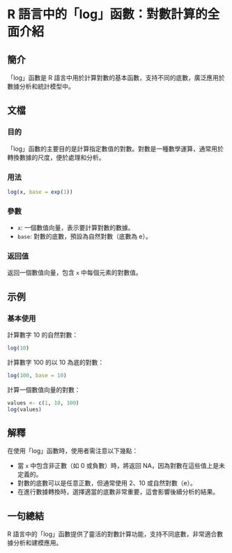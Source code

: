 <!--
Meta Description: # R 語言中的「log」函數：對數計算的全面介紹 ## 簡介 「log」函數是 R 語言中用於計算對數的基本函數，支持不同的底數，廣泛應用於數據分析和統計模型中。 ## 文檔 ### 目的 「log」函數的主要目的是計算指定數值的對數。對數是一種數學運算，通常用於轉換數據的尺度，便於處理和分析。 ...
Meta Keywords: log, base, 100, 語言中的, 計算數字
-->

# R 語言中的「log」函數：對數計算的全面介紹

## 簡介
「log」函數是 R 語言中用於計算對數的基本函數，支持不同的底數，廣泛應用於數據分析和統計模型中。

## 文檔
### 目的
「log」函數的主要目的是計算指定數值的對數。對數是一種數學運算，通常用於轉換數據的尺度，便於處理和分析。

### 用法
```R
log(x, base = exp(1))
```

### 參數
- `x`: 一個數值向量，表示要計算對數的數據。
- `base`: 對數的底數，預設為自然對數（底數為 e）。

### 返回值
返回一個數值向量，包含 `x` 中每個元素的對數值。

## 示例
### 基本使用
計算數字 10 的自然對數：
```R
log(10)
```

計算數字 100 的以 10 為底的對數：
```R
log(100, base = 10)
```

計算一個數值向量的對數：
```R
values <- c(1, 10, 100)
log(values)
```

## 解釋
在使用「log」函數時，使用者需注意以下幾點：
- 當 `x` 中包含非正數（如 0 或負數）時，將返回 NA，因為對數在這些值上是未定義的。
- 對數的底數可以是任意正數，但通常使用 2、10 或自然對數（e）。
- 在進行數據轉換時，選擇適當的底數非常重要，這會影響後續分析的結果。

## 一句總結
R 語言中的「log」函數提供了靈活的對數計算功能，支持不同底數，非常適合數據分析和建模應用。